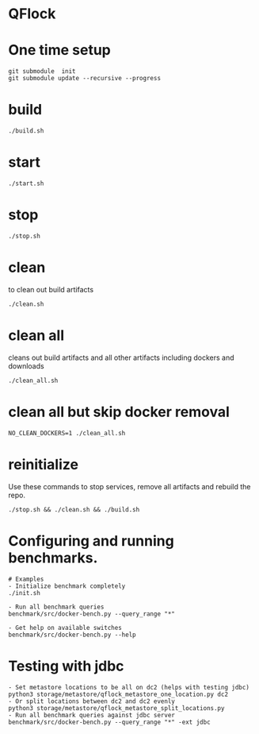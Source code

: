 # QFlock

# One time setup

```shell
git submodule  init
git submodule update --recursive --progress
```

# build
```shell
./build.sh
```
# start
```shell
./start.sh
```
# stop
```shell
./stop.sh
```
# clean<BR>
to clean out build artifacts
```shell
./clean.sh
```
# clean all<BR>
cleans out build artifacts and all other artifacts including dockers and downloads
```shell
./clean_all.sh
```
# clean all but skip docker removal
```shell
NO_CLEAN_DOCKERS=1 ./clean_all.sh
```

# reinitialize
Use these commands to stop services, remove all artifacts and rebuild the repo.
```shell
./stop.sh && ./clean.sh && ./build.sh
```

# Configuring and running benchmarks.
```shell
# Examples
- Initialize benchmark completely
./init.sh

- Run all benchmark queries
benchmark/src/docker-bench.py --query_range "*"

- Get help on available switches
benchmark/src/docker-bench.py --help
```

# Testing with jdbc
```shell
- Set metastore locations to be all on dc2 (helps with testing jdbc)
python3 storage/metastore/qflock_metastore_one_location.py dc2
- Or split locations between dc2 and dc2 evenly
python3 storage/metastore/qflock_metastore_split_locations.py
- Run all benchmark queries against jdbc server
benchmark/src/docker-bench.py --query_range "*" -ext jdbc
```
